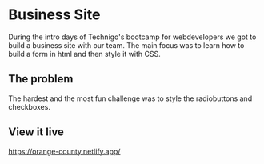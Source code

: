 # Business Site
During the intro days of Technigo's bootcamp for webdevelopers we got to build a business site with our team. The main focus was to learn how to build a form in html and then style it with CSS. 

## The problem
The hardest and the most fun challenge was to style the radiobuttons and checkboxes.

## View it live
https://orange-county.netlify.app/

